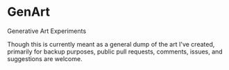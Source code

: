 # GenArt
Generative Art Experiments

Though this is currently meant as a general dump of the art I've created, primarily for backup purposes, public pull requests, comments, issues, and suggestions are welcome.
